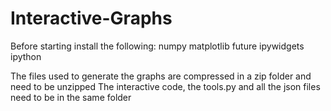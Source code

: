 # Interactive-Graphs
Before starting install the following:
numpy
matplotlib
future
ipywidgets
ipython

The files used to generate the graphs are compressed in a zip folder and need to be unzipped
The interactive code, the tools.py and all the json files need to be in the same folder
